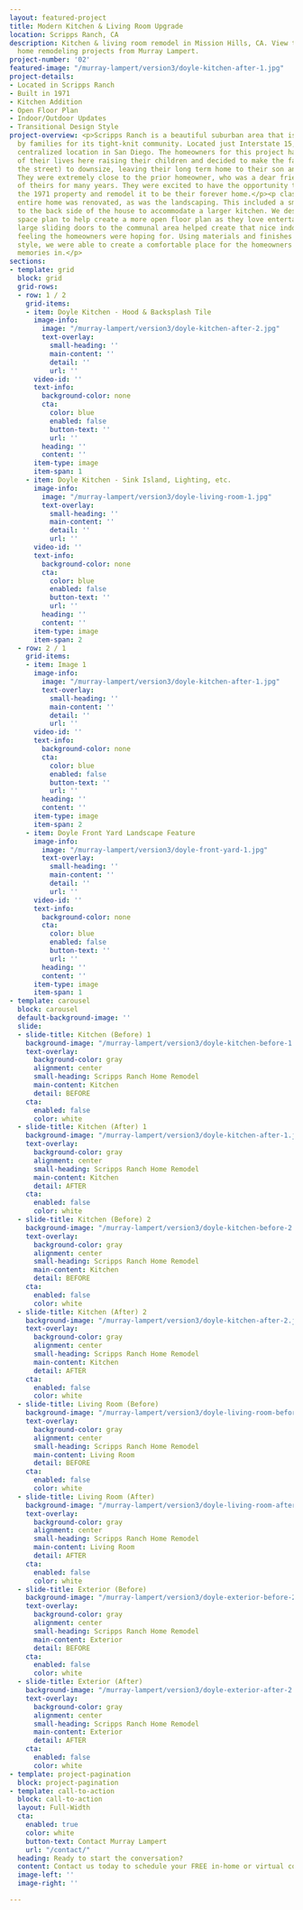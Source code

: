 ```yaml
---
layout: featured-project
title: Modern Kitchen & Living Room Upgrade
location: Scripps Ranch, CA
description: Kitchen & living room remodel in Mission Hills, CA. View this and other featured
  home remodeling projects from Murray Lampert.
project-number: '02'
featured-image: "/murray-lampert/version3/doyle-kitchen-after-1.jpg"
project-details:
- Located in Scripps Ranch
- Built in 1971
- Kitchen Addition
- Open Floor Plan
- Indoor/Outdoor Updates
- Transitional Design Style
project-overview: <p>Scripps Ranch is a beautiful suburban area that is sought after
  by families for its tight-knit community. Located just Interstate 15, it is a great
  centralized location in San Diego. The homeowners for this project have spent most
  of their lives here raising their children and decided to make the far move (up
  the street) to downsize, leaving their long term home to their son and his family.
  They were extremely close to the prior homeowner, who was a dear friend and neighbor
  of theirs for many years. They were excited to have the opportunity to purchase
  the 1971 property and remodel it to be their forever home.</p><p class="MsoNormal">The
  entire home was renovated, as was the landscaping. This included a small addition
  to the back side of the house to accommodate a larger kitchen. We designed a new
  space plan to help create a more open floor plan as they love entertaining. Adding
  large sliding doors to the communal area helped create that nice indoor/outdoor
  feeling the homeowners were hoping for. Using materials and finishes of the transitional
  style, we were able to create a comfortable place for the homeowners to create new
  memories in.</p>
sections:
- template: grid
  block: grid
  grid-rows:
  - row: 1 / 2
    grid-items:
    - item: Doyle Kitchen - Hood & Backsplash Tile
      image-info:
        image: "/murray-lampert/version3/doyle-kitchen-after-2.jpg"
        text-overlay:
          small-heading: ''
          main-content: ''
          detail: ''
          url: ''
      video-id: ''
      text-info:
        background-color: none
        cta:
          color: blue
          enabled: false
          button-text: ''
          url: ''
        heading: ''
        content: ''
      item-type: image
      item-span: 1
    - item: Doyle Kitchen - Sink Island, Lighting, etc.
      image-info:
        image: "/murray-lampert/version3/doyle-living-room-1.jpg"
        text-overlay:
          small-heading: ''
          main-content: ''
          detail: ''
          url: ''
      video-id: ''
      text-info:
        background-color: none
        cta:
          color: blue
          enabled: false
          button-text: ''
          url: ''
        heading: ''
        content: ''
      item-type: image
      item-span: 2
  - row: 2 / 1
    grid-items:
    - item: Image 1
      image-info:
        image: "/murray-lampert/version3/doyle-kitchen-after-1.jpg"
        text-overlay:
          small-heading: ''
          main-content: ''
          detail: ''
          url: ''
      video-id: ''
      text-info:
        background-color: none
        cta:
          color: blue
          enabled: false
          button-text: ''
          url: ''
        heading: ''
        content: ''
      item-type: image
      item-span: 2
    - item: Doyle Front Yard Landscape Feature
      image-info:
        image: "/murray-lampert/version3/doyle-front-yard-1.jpg"
        text-overlay:
          small-heading: ''
          main-content: ''
          detail: ''
          url: ''
      video-id: ''
      text-info:
        background-color: none
        cta:
          color: blue
          enabled: false
          button-text: ''
          url: ''
        heading: ''
        content: ''
      item-type: image
      item-span: 1
- template: carousel
  block: carousel
  default-background-image: ''
  slide:
  - slide-title: Kitchen (Before) 1
    background-image: "/murray-lampert/version3/doyle-kitchen-before-1.jpg"
    text-overlay:
      background-color: gray
      alignment: center
      small-heading: Scripps Ranch Home Remodel
      main-content: Kitchen
      detail: BEFORE
    cta:
      enabled: false
      color: white
  - slide-title: Kitchen (After) 1
    background-image: "/murray-lampert/version3/doyle-kitchen-after-1.jpg"
    text-overlay:
      background-color: gray
      alignment: center
      small-heading: Scripps Ranch Home Remodel
      main-content: Kitchen
      detail: AFTER
    cta:
      enabled: false
      color: white
  - slide-title: Kitchen (Before) 2
    background-image: "/murray-lampert/version3/doyle-kitchen-before-2.jpg"
    text-overlay:
      background-color: gray
      alignment: center
      small-heading: Scripps Ranch Home Remodel
      main-content: Kitchen
      detail: BEFORE
    cta:
      enabled: false
      color: white
  - slide-title: Kitchen (After) 2
    background-image: "/murray-lampert/version3/doyle-kitchen-after-2.jpg"
    text-overlay:
      background-color: gray
      alignment: center
      small-heading: Scripps Ranch Home Remodel
      main-content: Kitchen
      detail: AFTER
    cta:
      enabled: false
      color: white
  - slide-title: Living Room (Before)
    background-image: "/murray-lampert/version3/doyle-living-room-before-1.jpg"
    text-overlay:
      background-color: gray
      alignment: center
      small-heading: Scripps Ranch Home Remodel
      main-content: Living Room
      detail: BEFORE
    cta:
      enabled: false
      color: white
  - slide-title: Living Room (After)
    background-image: "/murray-lampert/version3/doyle-living-room-after-1.jpg"
    text-overlay:
      background-color: gray
      alignment: center
      small-heading: Scripps Ranch Home Remodel
      main-content: Living Room
      detail: AFTER
    cta:
      enabled: false
      color: white
  - slide-title: Exterior (Before)
    background-image: "/murray-lampert/version3/doyle-exterior-before-2.jpg"
    text-overlay:
      background-color: gray
      alignment: center
      small-heading: Scripps Ranch Home Remodel
      main-content: Exterior
      detail: BEFORE
    cta:
      enabled: false
      color: white
  - slide-title: Exterior (After)
    background-image: "/murray-lampert/version3/doyle-exterior-after-2.jpg"
    text-overlay:
      background-color: gray
      alignment: center
      small-heading: Scripps Ranch Home Remodel
      main-content: Exterior
      detail: AFTER
    cta:
      enabled: false
      color: white
- template: project-pagination
  block: project-pagination
- template: call-to-action
  block: call-to-action
  layout: Full-Width
  cta:
    enabled: true
    color: white
    button-text: Contact Murray Lampert
    url: "/contact/"
  heading: Ready to start the conversation?
  content: Contact us today to schedule your FREE in-home or virtual consultation.
  image-left: ''
  image-right: ''

---
```

